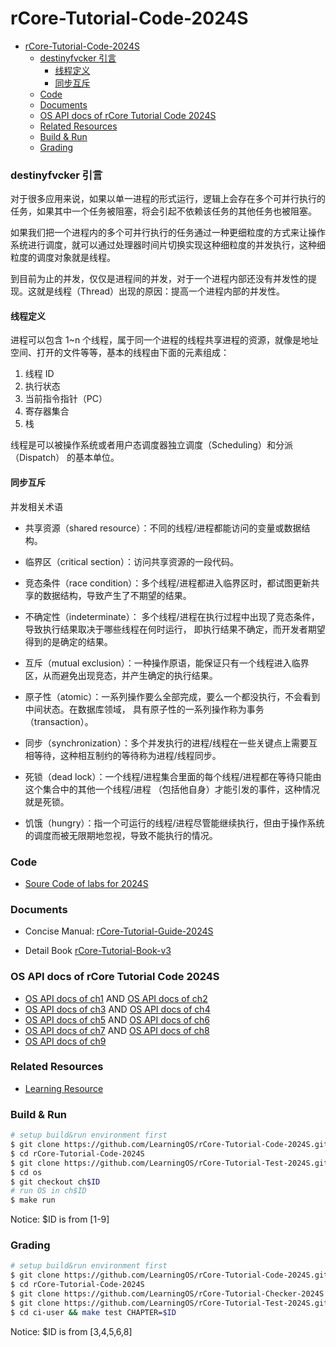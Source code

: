 # rCore-Tutorial-Code-2024S

- [rCore-Tutorial-Code-2024S](#rcore-tutorial-code-2024s)
  - [destinyfvcker 引言](#destinyfvcker-引言)
    - [线程定义](#线程定义)
    - [同步互斥](#同步互斥)
  - [Code](#code)
  - [Documents](#documents)
  - [OS API docs of rCore Tutorial Code 2024S](#os-api-docs-of-rcore-tutorial-code-2024s)
  - [Related Resources](#related-resources)
  - [Build \& Run](#build--run)
  - [Grading](#grading)

### destinyfvcker 引言

对于很多应用来说，如果以单一进程的形式运行，逻辑上会存在多个可并行执行的任务，如果其中一个任务被阻塞，将会引起不依赖该任务的其他任务也被阻塞。

如果我们把一个进程内的多个可并行执行的任务通过一种更细粒度的方式来让操作系统进行调度，就可以通过处理器时间片切换实现这种细粒度的并发执行，这种细粒度的调度对象就是线程。

到目前为止的并发，仅仅是进程间的并发，对于一个进程内部还没有并发性的提现。这就是线程（Thread）出现的原因：提高一个进程内部的并发性。

#### 线程定义

进程可以包含 1~n 个线程，属于同一个进程的线程共享进程的资源，就像是地址空间、打开的文件等等，基本的线程由下面的元素组成：

1. 线程 ID
2. 执行状态
3. 当前指令指针（PC）
4. 寄存器集合
5. 栈

线程是可以被操作系统或者用户态调度器独立调度（Scheduling）和分派（Dispatch） 的基本单位。

#### 同步互斥

并发相关术语

- 共享资源（shared resource）：不同的线程/进程都能访问的变量或数据结构。

- 临界区（critical section）：访问共享资源的一段代码。

- 竞态条件（race condition）：多个线程/进程都进入临界区时，都试图更新共享的数据结构，导致产生了不期望的结果。

- 不确定性（indeterminate）： 多个线程/进程在执行过程中出现了竞态条件，导致执行结果取决于哪些线程在何时运行， 即执行结果不确定，而开发者期望得到的是确定的结果。

- 互斥（mutual exclusion）：一种操作原语，能保证只有一个线程进入临界区，从而避免出现竞态，并产生确定的执行结果。

- 原子性（atomic）：一系列操作要么全部完成，要么一个都没执行，不会看到中间状态。在数据库领域， 具有原子性的一系列操作称为事务（transaction）。

- 同步（synchronization）：多个并发执行的进程/线程在一些关键点上需要互相等待，这种相互制约的等待称为进程/线程同步。

- 死锁（dead lock）：一个线程/进程集合里面的每个线程/进程都在等待只能由这个集合中的其他一个线程/进程 （包括他自身）才能引发的事件，这种情况就是死锁。

- 饥饿（hungry）：指一个可运行的线程/进程尽管能继续执行，但由于操作系统的调度而被无限期地忽视，导致不能执行的情况。

### Code

- [Soure Code of labs for 2024S](https://github.com/LearningOS/rCore-Tutorial-Code-2024S)

### Documents

- Concise Manual: [rCore-Tutorial-Guide-2024S](https://LearningOS.github.io/rCore-Tutorial-Guide-2024S/)

- Detail Book [rCore-Tutorial-Book-v3](https://rcore-os.github.io/rCore-Tutorial-Book-v3/)

### OS API docs of rCore Tutorial Code 2024S

- [OS API docs of ch1](https://learningos.github.io/rCore-Tutorial-Code-2024S/ch1/os/index.html)
  AND [OS API docs of ch2](https://learningos.github.io/rCore-Tutorial-Code-2024S/ch2/os/index.html)
- [OS API docs of ch3](https://learningos.github.io/rCore-Tutorial-Code-2024S/ch3/os/index.html)
  AND [OS API docs of ch4](https://learningos.github.io/rCore-Tutorial-Code-2024S/ch4/os/index.html)
- [OS API docs of ch5](https://learningos.github.io/rCore-Tutorial-Code-2024S/ch5/os/index.html)
  AND [OS API docs of ch6](https://learningos.github.io/rCore-Tutorial-Code-2024S/ch6/os/index.html)
- [OS API docs of ch7](https://learningos.github.io/rCore-Tutorial-Code-2024S/ch7/os/index.html)
  AND [OS API docs of ch8](https://learningos.github.io/rCore-Tutorial-Code-2024S/ch8/os/index.html)
- [OS API docs of ch9](https://learningos.github.io/rCore-Tutorial-Code-2024S/ch9/os/index.html)

### Related Resources

- [Learning Resource](https://github.com/LearningOS/rust-based-os-comp2022/blob/main/relatedinfo.md)

### Build & Run

```bash
# setup build&run environment first
$ git clone https://github.com/LearningOS/rCore-Tutorial-Code-2024S.git
$ cd rCore-Tutorial-Code-2024S
$ git clone https://github.com/LearningOS/rCore-Tutorial-Test-2024S.git user
$ cd os
$ git checkout ch$ID
# run OS in ch$ID
$ make run
```

Notice: $ID is from [1-9]

### Grading

```bash
# setup build&run environment first
$ git clone https://github.com/LearningOS/rCore-Tutorial-Code-2024S.git
$ cd rCore-Tutorial-Code-2024S
$ git clone https://github.com/LearningOS/rCore-Tutorial-Checker-2024S.git ci-user
$ git clone https://github.com/LearningOS/rCore-Tutorial-Test-2024S.git ci-user/user
$ cd ci-user && make test CHAPTER=$ID
```

Notice: $ID is from [3,4,5,6,8]
